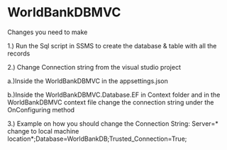 # WorldBankDBMVC


Changes you need to make 

1.) Run the Sql script in SSMS to create the database & table with all the records 

2.) Change Connection string from the visual studio project
  
  a.)Inside the WorldBankDBMVC in the appsettings.json 
  
  b.)Inside the WorldBankDBMVC.Database.EF in Context folder and in the WorldBankDBMVC context file change the connection string
     under the OnConfiguring method
     
3.) Example on how you should change the Connection String:  Server=* change to local machine location*;Database=WorldBankDB;Trusted_Connection=True;
